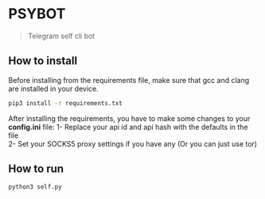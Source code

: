 # PSYBOT
>Telegram self cli bot


## How to install
Before installing from the requirements file, make sure that gcc and clang are installed in your device.
```bash
pip3 install -r requirements.txt
```
After installing the requirements, you have to make some changes to your **config.ini** file:
1- Replace your api id and api hash with the defaults in the file<br>
2- Set your SOCKS5 proxy settings if you have any (Or you can just use tor)<br>


## How to run
```bash
python3 self.py
```
